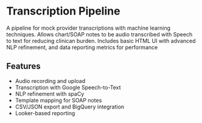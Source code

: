 
# Transcription Pipeline

A pipeline for mock provider transcriptions with machine learning techniques. Allows chart/SOAP notes to be audio transcribed with Speech to text for reducing clinican burden. Includes basic HTML UI with advanced NLP refinement, and data reporting metrics for performance

## Features
- Audio recording and upload
- Transcription with Google Speech-to-Text
- NLP refinement with spaCy
- Template mapping for SOAP notes
- CSV/JSON export and BigQuery integration
- Looker-based reporting

